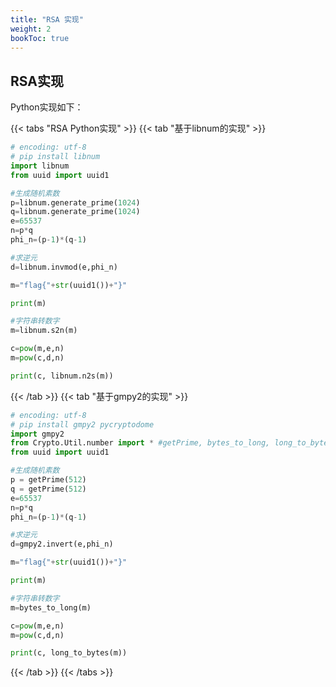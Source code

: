 ```yaml
---
title: "RSA 实现"
weight: 2
bookToc: true
---
```


## RSA实现
Python实现如下：

{{< tabs "RSA Python实现" >}}
{{< tab "基于libnum的实现" >}}
```python
# encoding: utf-8
# pip install libnum
import libnum
from uuid import uuid1

#生成随机素数
p=libnum.generate_prime(1024)
q=libnum.generate_prime(1024)
e=65537
n=p*q
phi_n=(p-1)*(q-1)

#求逆元
d=libnum.invmod(e,phi_n)

m="flag{"+str(uuid1())+"}"

print(m)

#字符串转数字
m=libnum.s2n(m)

c=pow(m,e,n)
m=pow(c,d,n)

print(c, libnum.n2s(m))
```
{{< /tab >}}
{{< tab "基于gmpy2的实现" >}}
```python
# encoding: utf-8
# pip install gmpy2 pycryptodome        
import gmpy2
from Crypto.Util.number import * #getPrime, bytes_to_long, long_to_bytes
from uuid import uuid1

#生成随机素数
p = getPrime(512)
q = getPrime(512)
e=65537
n=p*q
phi_n=(p-1)*(q-1)

#求逆元
d=gmpy2.invert(e,phi_n)

m="flag{"+str(uuid1())+"}"

print(m)

#字符串转数字
m=bytes_to_long(m)

c=pow(m,e,n)
m=pow(c,d,n)

print(c, long_to_bytes(m))
```
{{< /tab >}}
{{< /tabs >}}